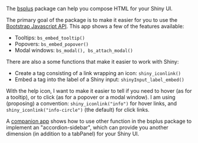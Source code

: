 The [bsplus](https://ijlyttle.github.io/bsplus) package can help you compose HTML for your Shiny UI.

The primary goal of the package is to make it easier for you to use the [Bootstrap Javascript API](http://getbootstrap.com/javascript). This app shows a few of the features available:

* Tooltips: `bs_embed_tooltip()`
* Popovers: `bs_embed_popover()`
* Modal windows: `bs_modal(), bs_attach_modal()`

There are also a some functions that make it easier to work with Shiny:

* Create a tag consisting of a link wrapping an icon: `shiny_iconlink()`
* Embed a tag into the label of a Shiny input: `shinyInput_label_embed()`

With the help icon, I want to make it easier to tell if you need to hover (as for a tooltip), or to click (as for a popover or a modal window). I am using (proposing) a convention: `shiny_iconlink("info")` for hover links, and `shiny_iconlink("info-circle")` (the default) for click links.

A [companion app](https://ijlyttle.shinyapps.io/accordion_sidebar/) shows how to use other function in the bsplus package to implement an "accordion-sidebar", which can provide you another dimension (in addition to a tabPanel) for your Shiny UI.
